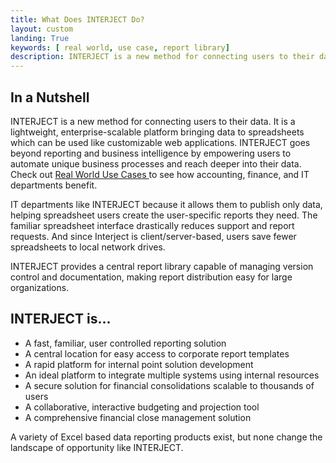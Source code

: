 ```yaml
---
title: What Does INTERJECT Do?
layout: custom
landing: True
keywords: [ real world, use case, report library]
description: INTERJECT is a new method for connecting users to their data. It is a lightweight, enterprise-scalable platform bringing data to spreadsheets which can be used like customizable web applications 
---
```


##  In a Nutshell 

INTERJECT is a new method for connecting users to their data. It is a lightweight, enterprise-scalable platform bringing data to spreadsheets which can be used like customizable web applications. INTERJECT  goes beyond reporting and business intelligence by empowering users to automate unique business processes and reach deeper into their data. Check out [ Real World Use Cases ](/wAbout/Real-World-Use-Cases_61702417.html) to see how accounting, finance, and IT departments benefit. 

IT departments like INTERJECT because it allows them to publish only data, helping spreadsheet users create the user-specific reports they need. The familiar spreadsheet interface drastically reduces support and report requests. And since  Interject  is client/server-based, users save fewer spreadsheets to local network drives. 

INTERJECT provides a central report library capable of managing version control and documentation, making report distribution easy for large organizations. 

##  INTERJECT  is... 

  * A fast, familiar, user controlled reporting solution 
  * A central location for easy access to corporate report templates 
  * A rapid platform for internal point solution development 
  * An ideal platform to integrate multiple systems using internal resources 
  * A secure solution for financial consolidations scalable to thousands of users 
  * A collaborative, interactive budgeting and projection tool 
  * A comprehensive financial close management solution 



A variety of Excel based data reporting products exist, but none change the landscape of opportunity like INTERJECT. 

  


  


  


  


  

